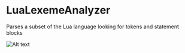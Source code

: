 # LuaLexemeAnalyzer
Parses a subset of the Lua language looking for tokens and statement blocks


![Alt text](https://gyazo.com/67a104ad849c3ff30782b509a3a139d1 "Example of parsing sample code: ")
